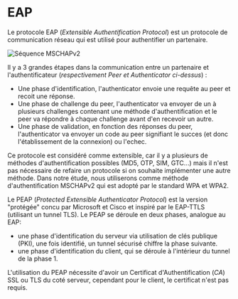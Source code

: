
# EAP 

Le protocole EAP (*Extensible Authentification Protocol*) est un protocole de communication réseau qui est utilisé pour authentifier un partenaire.

![Séquence MSCHAPv2](files/eap.png)

Il y a 3 grandes étapes dans la communication entre un partenaire et l'authentificateur (*respectivement Peer et Authenticator ci-dessus*) :
- Une phase d'identification, l'authenticator envoie une requête au peer et recoit une réponse.
- Une phase de challenge du peer, l'authenticator va envoyer de un à plusieurs challenges contenant une méthode d'authentification et le peer va répondre à chaque challenge avant d'en recevoir un autre.
- Une phase de validation, en fonction des réponses du peer, l'authenticator va envoyer un code au peer signifiant le succes (et donc l'établissement de la connexion) ou l'echec.

Ce protocole est considéré comme extensible, car il y a plusieurs de méthodes d'authentification possibles (MD5, OTP, SIM, GTC...) mais il n'est pas nécessaire de refaire un protocole si on souhaite implémenter une autre méthode. 
Dans notre étude, nous utiliserons comme méthode d'authentification MSCHAPv2 qui est adopté par le standard WPA et WPA2.

Le PEAP (*Protected Extensible Authenticator Protocol*) est la version "protégée" concu par Microsoft et Cisco et inspiré par le EAP-TTLS (utilisant un tunnel TLS). Le PEAP se déroule en deux phases, analogue au EAP:
- une phase d'identification du serveur via utilisation de clés publique (PKI), une fois identifié, un tunnel sécurisé chiffre la phase suivante.
- une phase d'identification du client, qui se déroule à l'intérieur du tunnel de la phase 1.

L'utilisation du PEAP nécessite d'avoir un Certificat d'Authentification (*CA*) SSL ou TLS du coté serveur, cependant pour le client, le certificat n'est pas requis.

